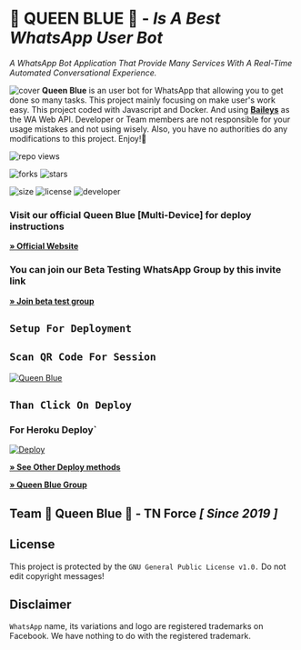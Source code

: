 # **💙 QUEEN BLUE 💙** - _Is A Best WhatsApp User Bot_
*A WhatsApp Bot Application That Provide Many Services With A Real-Time Automated Conversational Experience.*

![cover](https://github.com/technical-naveed/King-MD/blob/c23acbff2173e6872922cde763664f9c3afab208/IMG_20230430_122129.jpg) 
**Queen Blue** is an user bot for WhatsApp that allowing you to get done so many tasks. This project mainly focusing on make user's work easy. This project coded with Javascript and Docker. And using **[Baileys](https://github.com/adiwajshing/Baileys)** as the WA Web API. Developer or Team members are not responsible for your usage mistakes and not using wisely. Also, you have no authorities do any modifications to this project. Enjoy!🎈

![repo views](https://hits.seeyoufarm.com/api/count/incr/badge.svg?url=https%3A%2F%2Fgithub.com%2Ftechnical-naveed%2FQueenBlue&count_bg=%2379C83D&title_bg=%23555555&icon=gitpod.svg&icon_color=%23E7E7E7&title=Views&edge_flat=false)



![forks](https://img.shields.io/github/forks/technical-naveed/QueenBlue?label=Forks&style=social)
![stars](https://img.shields.io/github/stars/technical-naveed/QueenBlue?style=social)

![size](https://img.shields.io/github/repo-size/technical-naveed/QueenBlue?color=yellow&label=Repo%20Size&style=plastic)
![license](https://img.shields.io/github/license/technical-naveed/QueenBlue?color=purple&label=License&style=plastic)
![developer](https://img.shields.io/static/v1?label=Author&message=Technical%20Naveed&color=red&style=plastic)

### Visit our official Queen Blue [Multi-Device] for deploy instructions

**[» Official Website](https://QueenBlue.com)**

### You can join our Beta Testing WhatsApp Group by this invite link

**[» Join beta test group](https://chat.whatsapp.com/Kk9FcrtGYzX1xzky4b1aCJ)**



## `Setup For Deployment`


## `Scan QR Code For Session`

[![Queen Blue](https://repl.it/badge/github/quiec/whatsasena)](https://replit.com/@NaveedDogar1/Queen-Blue?v=1) 

## `Than Click On Deploy`


### For Heroku Deploy`
[![Deploy](https://www.herokucdn.com/deploy/button.svg)](https://heroku.com/deploy)


**[» See Other Deploy methods](https://queenblue.com/#install)**

**[» Queen Blue Group](https://chat.whatsapp.com/InYoHlt2aC3Rie3l8ulR)**

## Team 👑 Queen Blue 💙 - TN Force *[ Since 2019 ]*

 

## License
This project is protected by the `GNU General Public License v1.0.`
Do not edit copyright messages!

## Disclaimer
`WhatsApp` name, its variations and logo are registered trademarks on Facebook. We have nothing to do with the registered trademark.
